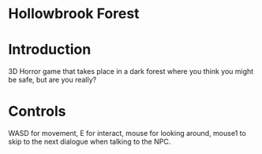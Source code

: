# Hollowbrook Forest

# Introduction
3D Horror game that takes place in a dark forest where you think you might be safe, but are you really? 

# Controls
WASD for movement, E for interact, mouse for looking around, mouse1 to skip to the next dialogue when talking to the NPC.
